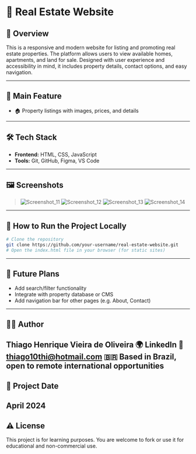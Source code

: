# 🏡 Real Estate Website

## 📖 Overview

This is a responsive and modern website for listing and promoting real estate properties. The platform allows users to view available homes, apartments, and land for sale. Designed with user experience and accessibility in mind, it includes property details, contact options, and easy navigation.

---

## 🎯 Main Feature

- 🏠 Property listings with images, prices, and details   

---

## 🛠️ Tech Stack

- **Frontend:** HTML, CSS, JavaScript  
- **Tools:** Git, GitHub, Figma, VS Code  

---

## 🖼️ Screenshots

> ![Screenshot_11](https://github.com/user-attachments/assets/ba75f0e8-fb26-4ca3-87d2-4b283736780e) ![Screenshot_12](https://github.com/user-attachments/assets/e74f5eb2-9845-4734-9e92-89a61ef4a904) ![Screenshot_13](https://github.com/user-attachments/assets/8a8989ca-8d2f-4e1f-92b9-83bc6932073c) ![Screenshot_14](https://github.com/user-attachments/assets/497a54c3-363c-45a6-80b2-2531a7270321)


---

## 🚀 How to Run the Project Locally

```bash
# Clone the repository
git clone https://github.com/your-username/real-estate-website.git
# Open the index.html file in your browser (for static sites)
```
---

## 📌 Future Plans
- Add search/filter functionality
- Integrate with property database or CMS
- Add navigation bar for other pages (e.g. About, Contact)
---

## 👨‍💻 Author
Thiago Henrique Vieira de Oliveira
🌍 LinkedIn
📧 thiago10thi@hotmail.com
🇧🇷 Based in Brazil, open to remote international opportunities 
--- 

## 📅 Project Date
April 2024
---

## ⚠️ License
This project is for learning purposes. You are welcome to fork or use it for educational and non-commercial use.


